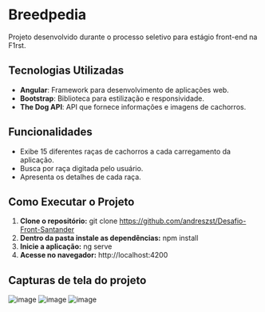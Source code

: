 # Breedpedia

Projeto desenvolvido durante o processo seletivo para estágio front-end na F1rst.

## Tecnologias Utilizadas

- **Angular**: Framework para desenvolvimento de aplicações web.
- **Bootstrap**: Biblioteca para estilização e responsividade.
- **The Dog API**: API que fornece informações e imagens de cachorros.
 
 ## Funcionalidades

- Exibe 15 diferentes raças de cachorros a cada carregamento da aplicação.
- Busca por raça digitada pelo usuário.
- Apresenta os detalhes de cada raça.

## Como Executar o Projeto

1. **Clone o repositório:**
   git clone https://github.com/andreszst/Desafio-Front-Santander
3. **Dentro da pasta instale as dependências:**
   npm install
4. **Inicie a aplicação:**
   ng serve
5. **Acesse no navegador:**
   http://localhost:4200

## Capturas de tela do projeto

![image](https://github.com/user-attachments/assets/c8ba7e80-1f0f-4ecf-a6e2-4f859f13e6a9)
![image](https://github.com/user-attachments/assets/c631750d-22fb-4bea-9bb5-cf5c9d05d7e1)
![image](https://github.com/user-attachments/assets/c7bd32fa-7f95-4d2b-8301-4a887284ef0e)
